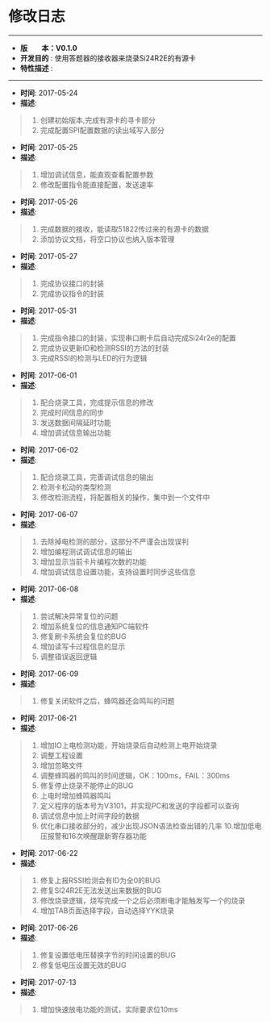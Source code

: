 # 修改日志
*******************************************************************************
* **版　　本：V0.1.0**
* **开发目的** : 使用答题器的接收器来烧录Si24R2E的有源卡
* **特性描述** : 
*******************************************************************************
* **时间**: 2017-05-24
* **描述**:
> 1. 创建初始版本,完成有源卡的寻卡部分
> 2. 完成配置SPI配置数据的读出域写入部分

* **时间**: 2017-05-25
* **描述**:
> 1. 增加调试信息，能直观查看配置参数
> 2. 修改配置指令能直接配置，发送速率

* **时间**: 2017-05-26
* **描述**:
> 1. 完成数据的接收，能读取51822传过来的有源卡的数据
> 2. 添加协议文档，将空口协议也纳入版本管理

* **时间**: 2017-05-27
* **描述**:
> 1. 完成协议接口的封装
> 2. 完成协议指令的封装

* **时间**: 2017-05-31
* **描述**:
> 1. 完成指令接口的封装，实现串口刷卡后自动完成Si24r2e的配置
> 2. 完成协议更新ID和检测RSSI的方法的封装
> 3. 完成RSSI的检测与LED的行为逻辑

* **时间**: 2017-06-01
* **描述**:
> 1. 配合烧录工具，完成提示信息的修改
> 2. 完成时间信息的同步
> 3. 发送数据间隔延时功能
> 4. 增加调试信息输出功能

* **时间**: 2017-06-02
* **描述**:
> 1. 配合烧录工具，完善调试信息的输出
> 2. 检测卡松动的类型检测
> 3. 修改检测流程，将配置相关的操作，集中到一个文件中

* **时间**: 2017-06-07
* **描述**:
> 1. 去除掉电检测的部分，这部分不严谨会出现误判
> 2. 增加编程测试调试信息的输出
> 3. 增加显示当前卡片编程次数的功能
> 4. 增加调试信息设置功能，支持设置时同步这些信息

* **时间**: 2017-06-08
* **描述**:
> 1. 尝试解决异常复位的问题
> 2. 增加系统复位的信息通知PC端软件
> 3. 修复刷卡系统会复位的BUG
> 4. 增加读写卡过程信息的显示
> 5. 调整错误返回逻辑

* **时间**: 2017-06-09
* **描述**:
> 1. 修复关闭软件之后，蜂鸣器还会鸣叫的问题

* **时间**: 2017-06-21
* **描述**:
> 1. 增加IO上电检测功能，开始烧录后自动检测上电开始烧录
> 2. 调整工程设置
> 3. 增加忽略文件
> 4. 调整蜂鸣器的鸣叫的时间逻辑，OK：100ms，FAIL：300ms
> 5. 修复停止烧录不能停止的BUG
> 6. 上电时增加蜂鸣器鸣叫
> 7. 定义程序的版本号为V3101，并实现PC和发送的字段都可以查询
> 8. 调试信息中加上时间字段的数据
> 9. 优化串口接收部分的，减少出现JSON语法检查出错的几率
> 10.增加低电压报警和16次唤醒跟新寄存器功能

* **时间**: 2017-06-22
* **描述**:
> 1. 修复上报RSSI检测会有ID为全0的BUG
> 2. 修复SI24R2E无法发送出来数据的BUG
> 3. 修改烧录逻辑，烧写完成一个之后必须断电才能触发写一个的烧录
> 4. 增加TAB页面选择字段，自动选择YYK烧录

* **时间**: 2017-06-26
* **描述**:
> 1. 修复设置低电压替换字节的时间设置的BUG
> 2. 修复低电压设置无效的BUG

* **时间**: 2017-07-13
* **描述**:
> 1. 增加快速放电功能的测试，实际要求位10ms
